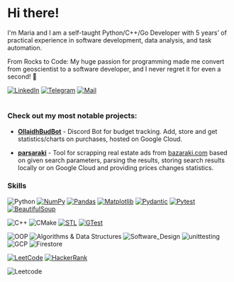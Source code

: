 # Hi there!

I'm Maria and I am a self-taught Python/C++/Go Developer with 5 years’ of practical experience in software development, data analysis, and task automation.

From Rocks to Code: My huge passion for programming made me convert from geoscientist to a software developer, and I never regret it for even a second! 🚀

[![LinkedIn](https://img.shields.io/badge/LinkedIn-0077B5?style=for-the-badge&logo=linkedin&logoColor=white)](https://www.linkedin.com/in/maria-lineva/)
[![Telegram](https://img.shields.io/badge/Telegram-2CA5E0?style=for-the-badge&logo=telegram&logoColor=white)](https://t.me/Maria_Lineva)
[![Mail](https://img.shields.io/badge/mail-lightblue?logo=mail&style=for-the-badge)](mailto:maria_lin@mail.com?subject=[GitHub])

#

### Check out my most notable projects:

- [**OllaidhBudBot**](https://github.com/ollaidh/OllaidhBudgetBot) - Discord Bot for budget tracking.
Add, store and get statistics/charts on purchases, hosted on Google Cloud.

- [**parsaraki**](https://github.com/ollaidh/parsaraki) - Tool for scrapping real estate ads from [bazaraki.com]() based on given search parameters, parsing the results,  storing search results locally or on Google Cloud and providing prices changes statistics.

### Skills

![Python](https://img.shields.io/badge/Python-3670A0?style=flat-square&logo=python&logoColor=ffdd54)
[![NumPy](https://img.shields.io/badge/NumPy-grey)](https://pypi.org/project/numpy/)
[![Pandas](https://img.shields.io/badge/Pandas-grey)](https://pypi.org/project/pandas/)
[![Matplotlib](https://img.shields.io/badge/Matplotlib-grey)](https://pypi.org/project/matplotlib/)
[![Pydantic](https://img.shields.io/badge/Pydantic-grey)](https://pypi.org/project/pydantic/)
[![Pytest](https://img.shields.io/badge/Pytest-grey)](https://pypi.org/project/pytest/)
[![BeautifulSoup](https://img.shields.io/badge/BeautifulSoup-grey)](https://pypi.org/project/beautifulsoup4/)

![C++](https://img.shields.io/badge/C++-%2300599C.svg?style=flat-square&logo=c%2B%2B&logoColor=white)
![CMake](https://img.shields.io/badge/CMake-grey)
[![STL](https://img.shields.io/badge/C%2B%2B%20STL-grey)](https://en.cppreference.com/w/cpp/header)
[![GTest](https://img.shields.io/badge/GTest-grey)](https://github.com/google/googletest)

![OOP](https://img.shields.io/badge/OOP-grey)
![Algorithms & Data Structures](https://img.shields.io/badge/Algorithms%20%26%20Data%20Structures-grey)
![Software_Design](https://img.shields.io/badge/Software_Design-grey)
![unittesting](https://img.shields.io/badge/unittesting-grey)
![GCP](https://img.shields.io/badge/Google_Cloud-4285F4?logo=google-cloud&logoColor=white)
![Firestore](https://img.shields.io/badge/Firestore-yellow)

[![LeetCode](https://img.shields.io/badge/LEETCODE-grey?logo=leetcode&style=for-the-badge)](https://leetcode.com/ollaidh/)
[![HackerRank](https://img.shields.io/badge/-Hackerrank-2EC866?style=for-the-badge&logo=HackerRank&logoColor=white)](https://www.hackerrank.com/profile/lineva_maria)

![Leetcode](https://leetcard.jacoblin.cool/ollaidh?ext=heatmap)











